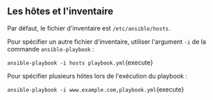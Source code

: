 ## Les hôtes et l'inventaire

Par défaut, le fichier d'inventaire est `/etc/ansible/hosts`.

Pour spécifier un autre fichier d'inventaire, utiliser l'argument `-i` de la commande `ansible-playbook` :

`ansible-playbook -i hosts playbook.yml`{execute}

Pour spécifier plusieurs hôtes lors de l'exécution du playbook :

`ansible-playbook -i www.example.com,playbook.yml`{execute}
